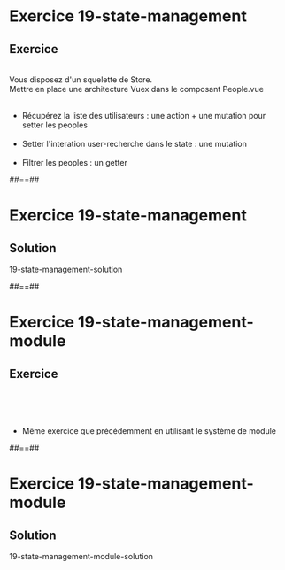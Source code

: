 <!-- .slide: class="exercice" -->
# Exercice 19-state-management
## Exercice
<br>
Vous disposez d'un squelette de Store.<br>
Mettre en place une architecture Vuex dans le composant People.vue
<br><br>

- Récupérez la liste des utilisateurs : une action + une mutation pour setter les peoples<br><br>
- Setter l'interation user-recherche dans le state : une mutation<br><br>
- Filtrer les peoples : un getter

##==##

<!-- .slide: class="exercice" -->
# Exercice 19-state-management
## Solution
19-state-management-solution
<!-- .element: class="full-center" -->

##==##

<!-- .slide: class="exercice" -->
# Exercice 19-state-management-module
## Exercice 
<br><br><br>

- Même exercice que précédemment en utilisant le système de module

##==##

<!-- .slide: class="exercice" -->
# Exercice 19-state-management-module
## Solution
19-state-management-module-solution
<!-- .element: class="full-center" -->

